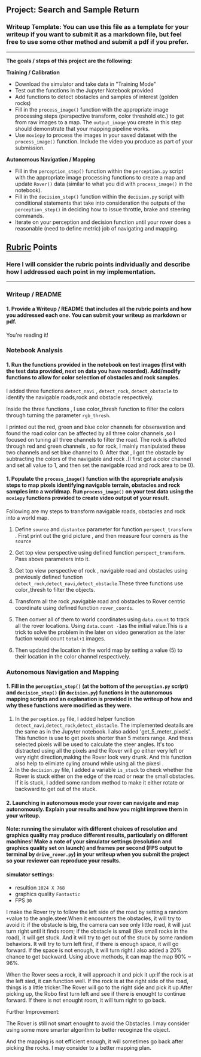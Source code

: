 ## Project: Search and Sample Return
### Writeup Template: You can use this file as a template for your writeup if you want to submit it as a markdown file, but feel free to use some other method and submit a pdf if you prefer.

---


**The goals / steps of this project are the following:**  

**Training / Calibration**  

* Download the simulator and take data in "Training Mode"
* Test out the functions in the Jupyter Notebook provided
* Add functions to detect obstacles and samples of interest (golden rocks)
* Fill in the `process_image()` function with the appropriate image processing steps (perspective transform, color threshold etc.) to get from raw images to a map.  The `output_image` you create in this step should demonstrate that your mapping pipeline works.
* Use `moviepy` to process the images in your saved dataset with the `process_image()` function.  Include the video you produce as part of your submission.

**Autonomous Navigation / Mapping**

* Fill in the `perception_step()` function within the `perception.py` script with the appropriate image processing functions to create a map and update `Rover()` data (similar to what you did with `process_image()` in the notebook). 
* Fill in the `decision_step()` function within the `decision.py` script with conditional statements that take into consideration the outputs of the `perception_step()` in deciding how to issue throttle, brake and steering commands. 
* Iterate on your perception and decision function until your rover does a reasonable (need to define metric) job of navigating and mapping.  

[//]: # (Image References)

[image1]: ./misc/rover_image.jpg
[image2]: ./calibration_images/example_grid1.jpg
[image3]: ./calibration_images/example_rock1.jpg 

## [Rubric](https://review.udacity.com/#!/rubrics/916/view) Points
### Here I will consider the rubric points individually and describe how I addressed each point in my implementation.  

---
### Writeup / README

#### 1. Provide a Writeup / README that includes all the rubric points and how you addressed each one.  You can submit your writeup as markdown or pdf.  

You're reading it!

### Notebook Analysis
#### 1. Run the functions provided in the notebook on test images (first with the test data provided, next on data you have recorded). Add/modify functions to allow for color selection of obstacles and rock samples.

I added three functions `detect_navi` , `detect_rock`, `detect_obstacle` to identify the navigable roads,rock and obstacle respectively.

Inside the three functions , I use color_thresh function to filter the colors through turning the parameter `rgb_thresh`.

I printed out the red, green and blue color channels for obseravation and found the road color can be affected by all three color channels ,so I focused on tuning all three channels to filter the road. The rock is affcted through red and green channels , so for rock, I mainly manipulated these two channels and set blue channel to 0.  After that , I got the obstacle by subtracting the colors of the navigable and rock .(I first got a color channel and set all value to 1, and then set the navigable road and rock area to be 0).


#### 1. Populate the `process_image()` function with the appropriate analysis steps to map pixels identifying navigable terrain, obstacles and rock samples into a worldmap.  Run `process_image()` on your test data using the `moviepy` functions provided to create video output of your result. 

Following are my steps to transform  navigable roads, obstacles and rock into a world map.

1. Define  `source` and `distantce` parameter for function `perspect_transform` . First print out the grid picture , and then measure four corners as the `source` 

2. Get top view perspective using defined function `perspect_transform`. Pass above parameters into it.

3. Get top view perspective of rock , navigable road and obstacles using previously defined function `detect_rock`,`detect_navi`,`detect_obstacle`.These three functions use color_thresh to filter the objects.
4. Transform all the rock ,navigable road and obstacles to Rover centric coordinate using defined function `rover_coords`.
5. Then conver all of them to world  coordinates using `data.count` to track all the rover locations. Using `data.count -1`as the initial value.This is a trick to solve the problem in the later on video generation as the later fuction would count `total+1` images. 
6. Then updated the location in the world map by setting  a value (5) to their location in the color channel respectively.



### Autonomous Navigation and Mapping

#### 1. Fill in the `perception_step()` (at the bottom of the `perception.py` script) and `decision_step()` (in `decision.py`) functions in the autonomous mapping scripts and an explanation is provided in the writeup of how and why these functions were modified as they were.

1. In the `perception.py` file, I added helper function `detect_navi`,`detect_rock`,`detect_obstacle`. The implemented deatails are the same as in the Jupyter notebook. I also added 'get_5_meter_pixels'. This function is use to get pixels shorter than 5 meters range. And thess selected pixels will be used to calculate the steer angles. It's too distracted using all the pixels and the Rover will go either very left or very right direction,making the Rover look very drunk. And this function also help to elimiate cyling around while using all the  pixesl .
2. In the `decision.py` file, I added a variable `is_stuck` to check whether the Rover is stuck either on the edge of the road or near the small obstacles. If it is stuck, I added some random method to make it either rotate or backward to get out of the stuck.






#### 2. Launching in autonomous mode your rover can navigate and map autonomously.  Explain your results and how you might improve them in your writeup.  

**Note: running the simulator with different choices of resolution and graphics quality may produce different results, particularly on different machines!  Make a note of your simulator settings (resolution and graphics quality set on launch) and frames per second (FPS output to terminal by `drive_rover.py`) in your writeup when you submit the project so your reviewer can reproduce your results.**

#### simulator settings: 

- resultion `1024 X 768` 
- graphics quality `Fantastic`
- FPS `30`

I make the Rover try to follow the left side of the road by setting a random `+`value to the angle.steer.When it encounters the obstacles, it will try to avoid it: if the obstacle is big, the camera can see only little road, it will just turn right until it finds room; if the obstacle is small (like small rocks in the road), it will get stuck. And it will try to get out of the stuck by some random behaviors. It will try to turn left first, if there is enough space, it will go forward. If the space is not enough, it will turn right.I also added a 20% chance to get backward. Using above methods, it can map the map  90% ~ 96%.

When the Rover sees a rock, it will approach it and  pick it up:If the rock is at the left sied, it can function well. If the rock is at the right side of the road, things is a little tricker.The Rover will go to the right side and pick it up.After picking up, the Robo first turn left and see if there is enought to continue forward. If there is not enought room, it will turn right to go back.

Further Improvement:

The Rover is still not smart enought to avoid the Obstacles. I may consider using some more smarter algorithm to better recoginze the object. 

And the mapping is not efficient enough, it will sometimes go back after picking the rocks. I may consider to a better mapping plan.







